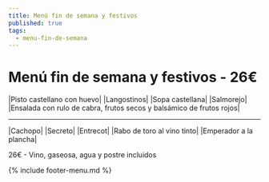 ```yaml
---
title: Menú fin de semana y festivos
published: true
tags:
  - menu-fin-de-semana
---
```



# Menú fin de semana y festivos - 26€

|Pisto castellano con huevo|
|Langostinos|
|Sopa castellana|
|Salmorejo|
|Ensalada con rulo de cabra, frutos secos y balsámico de frutos rojos|

------

|Cachopo|
|Secreto|
|Entrecot|
|Rabo de toro al vino tinto|
|Emperador a la plancha|

<!-- |Cordero asado|eligiendo este segundo plato se añade 10€ al menú, en total 34€| -->

26€ - Vino, gaseosa, agua y postre incluidos

{% include footer-menu.md %}

